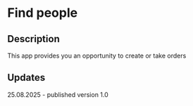 # Find people

## Description

This app provides you an opportunity to create or take orders

## Updates

25.08.2025 - published version 1.0
